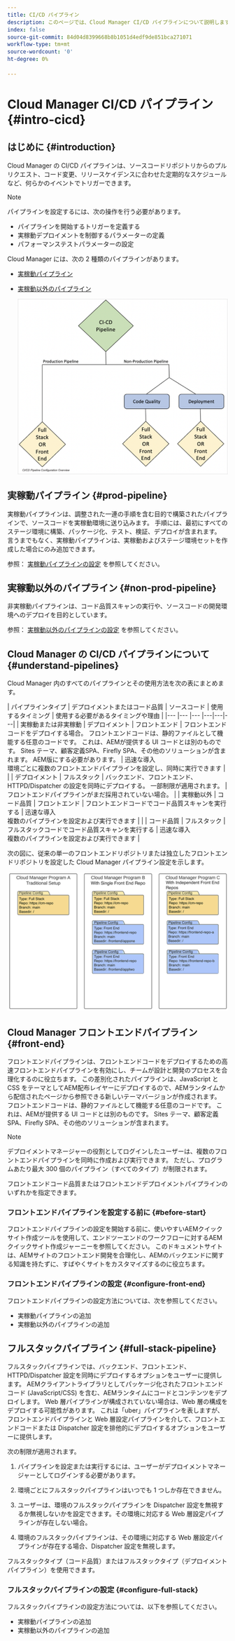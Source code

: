 ```yaml
---
title: CI/CD パイプライン
description: このページでは、Cloud Manager CI/CD パイプラインについて説明します
index: false
source-git-commit: 84d04d8399668b8b1051d4edf9de851bca271071
workflow-type: tm+mt
source-wordcount: '0'
ht-degree: 0%

---
```



# Cloud Manager CI/CD パイプライン {#intro-cicd}

## はじめに {#introduction}

Cloud Manager の CI/CD パイプラインは、ソースコードリポジトリからのプルリクエスト、コード変更、リリースケイデンスに合わせた定期的なスケジュールなど、何らかのイベントでトリガーできます。

>[!NOTE]
>パイプラインを設定するには、次の操作を行う必要があります。
>* パイプラインを開始するトリガーを定義する
>* 実稼動デプロイメントを制御するパラメーターの定義
>* パフォーマンステストパラメーターの設定


Cloud Manager には、次の 2 種類のパイプラインがあります。

* [実稼動パイプライン](#prod-pipeline)
* [実稼動以外のパイプライン](#non-prod-pipeline)

   ![](/help/implementing/cloud-manager/assets/configure-pipeline/ci-cd-config.png)


## 実稼動パイプライン {#prod-pipeline}

実稼動パイプラインは、調整された一連の手順を含む目的で構築されたパイプラインで、ソースコードを実稼動環境に送り込みます。 手順には、最初にすべてのステージ環境に構築、パッケージ化、テスト、検証、デプロイが含まれます。 言うまでもなく、実稼動パイプラインは、実稼動およびステージ環境セットを作成した場合にのみ追加できます。

参照： [実稼動パイプラインの設定](/help/implementing/cloud-manager/configuring-pipelines/configuring-production-pipelines.md) を参照してください。


## 実稼動以外のパイプライン {#non-prod-pipeline}

非実稼動パイプラインは、コード品質スキャンの実行や、ソースコードの開発環境へのデプロイを目的としています。

参照： [実稼動以外のパイプラインの設定](/help/implementing/cloud-manager/configuring-pipelines/configuring-non-production-pipelines.md) を参照してください。

## Cloud Manager の CI/CD パイプラインについて {#understand-pipelines}

Cloud Manager 内のすべてのパイプラインとその使用方法を次の表にまとめます。

| パイプラインタイプ | デプロイメントまたはコード品質 | ソースコード | 使用するタイミング | 使用する必要があるタイミングや理由 |
|--- |--- |--- |---|---|---|
| 実稼動または非実稼動 | デプロイメント | フロントエンド | フロントエンドコードをデプロイする場合。 フロントエンドコードは、静的ファイルとして機能する任意のコードです。 これは、AEMが提供する UI コードとは別のものです。 Sites テーマ、顧客定義SPA、Firefly SPA、その他のソリューションが含まれます。 AEM版にする必要があります。 | 迅速な導入<br> 環境ごとに複数のフロントエンドパイプラインを設定し、同時に実行できます |
|  | デプロイメント | フルスタック | バックエンド、フロントエンド、HTTPD/Dispatcher の設定を同時にデプロイする。 一部制限が適用されます。 | フロントエンドパイプラインがまだ採用されていない場合。 |
| 実稼動以外 | コード品質 | フロントエンド | フロントエンドコードでコード品質スキャンを実行する | 迅速な導入<br> 複数のパイプラインを設定および実行できます |
|  | コード品質 | フルスタック | フルスタックコードでコード品質スキャンを実行する | 迅速な導入<br> 複数のパイプラインを設定および実行できます |

次の図に、従来の単一のフロントエンドリポジトリまたは独立したフロントエンドリポジトリを設定した Cloud Manager パイプライン設定を示します。

![](/help/implementing/cloud-manager/assets/configure-pipeline/pipeline-configurations.png)

## Cloud Manager フロントエンドパイプライン {#front-end}

フロントエンドパイプラインは、フロントエンドコードをデプロイするための高速フロントエンドパイプラインを有効にし、チームが設計と開発のプロセスを合理化するのに役立ちます。 この差別化されたパイプラインは、JavaScript と CSS をテーマとしてAEM配布レイヤーにデプロイするので、AEMランタイムから配信されたページから参照できる新しいテーマバージョンが作成されます。 フロントエンドコードは、静的ファイルとして機能する任意のコードです。 これは、AEMが提供する UI コードとは別のものです。 Sites テーマ、顧客定義SPA、Firefly SPA、その他のソリューションが含まれます。

>[!NOTE]
>デプロイメントマネージャーの役割としてログインしたユーザーは、複数のフロントエンドパイプラインを同時に作成および実行できます。 ただし、プログラムあたり最大 300 個のパイプライン（すべてのタイプ）が制限されます。

フロントエンドコード品質またはフロントエンドデプロイメントパイプラインのいずれかを指定できます。

### フロントエンドパイプラインを設定する前に {#before-start}

フロントエンドパイプラインの設定を開始する前に、使いやすいAEMクイックサイト作成ツールを使用して、エンドツーエンドのワークフローに対するAEMクイックサイト作成ジャーニーを参照してください。 このドキュメントサイトは、AEMサイトのフロントエンド開発を合理化し、AEMのバックエンドに関する知識を持たずに、すばやくサイトをカスタマイズするのに役立ちます。

### フロントエンドパイプラインの設定 {#configure-front-end}

フロントエンドパイプラインの設定方法については、次を参照してください。

* 実稼動パイプラインの追加
* 実稼動以外のパイプラインの追加

## フルスタックパイプライン {#full-stack-pipeline}

フルスタックパイプラインでは、バックエンド、フロントエンド、HTTPD/Dispatcher 設定を同時にデプロイするオプションをユーザーに提供します。  AEMクライアントライブラリとしてパッケージ化されたフロントエンドコード (JavaScript/CSS) を含む、AEMランタイムにコードとコンテンツをデプロイします。 Web 層パイプラインが構成されていない場合は、Web 層の構成をデプロイする可能性があります。 これは「uber」パイプラインを表しますが、フロントエンドパイプラインと Web 層設定パイプラインを介して、フロントエンドコードまたは Dispatcher 設定を排他的にデプロイするオプションをユーザーに提供します。

次の制限が適用されます。

1. パイプラインを設定または実行するには、ユーザーがデプロイメントマネージャーとしてログインする必要があります。

1. 環境ごとにフルスタックパイプラインはいつでも 1 つしか存在できません。

1. ユーザーは、環境のフルスタックパイプラインを Dispatcher 設定を無視するか無視しないかを設定できます。その環境に対応する Web 層設定パイプラインが存在しない場合。

1. 環境のフルスタックパイプラインは、その環境に対応する Web 層設定パイプラインが存在する場合、Dispatcher 設定を無視します。

フルスタックタイプ（コード品質）またはフルスタックタイプ（デプロイメントパイプライン）を使用できます。

### フルスタックパイプラインの設定 {#configure-full-stack}

フルスタックパイプラインの設定方法については、以下を参照してください。

* 実稼動パイプラインの追加
* 実稼動以外のパイプラインの追加